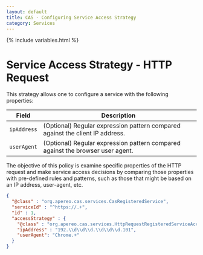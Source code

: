 ```yaml
---
layout: default
title: CAS - Configuring Service Access Strategy
category: Services
---
```


{% include variables.html %}

# Service Access Strategy - HTTP Request

This strategy allows one to configure a service with the following properties:

| Field       | Description                                                                    |
|-------------|--------------------------------------------------------------------------------|
| `ipAddress` | (Optional) Regular expression pattern compared against the client IP address.  |
| `userAgent` | (Optional) Regular expression pattern compared against the browser user agent. |

The objective of this policy is examine specific properties of the HTTP request and make service access decisions by comparing those properties
with pre-defined rules and patterns, such as those that might be based on an IP address, user-agent, etc.

```json
{
  "@class" : "org.apereo.cas.services.CasRegisteredService",
  "serviceId" : "^https://.+",
  "id" : 1,
  "accessStrategy" : {
    "@class" : "org.apereo.cas.services.HttpRequestRegisteredServiceAccessStrategy",
    "ipAddress" : "192.\\d\\d\\d.\\d\\d\\d.101",
    "userAgent": "Chrome.+"
  }
}
```
